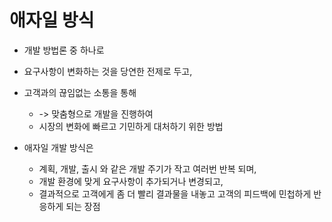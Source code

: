# 애자일 방식 
- 개발 방법론 중 하나로 
- 요구사항이 변화하는 것을 당연한 전제로 두고, 
- 고객과의 끊임없는 소통을 통해 
  - -> 맞춤형으로 개발을 진행하여 
  - 시장의 변화에 빠르고 기민하게 대처하기 위한 방법 

- 애자일 개발 방식은 
  - 계획, 개발, 출시 와 같은 개발 주기가 작고 여러번 반복 되며,
  - 개발 환경에 맞게 요구사항이 추가되거나 변경되고,
  - 결과적으로 고객에게 좀 더 빨리 결과물을 내놓고 고객의 피드백에 민첩하게 반응하게 되는 장점

